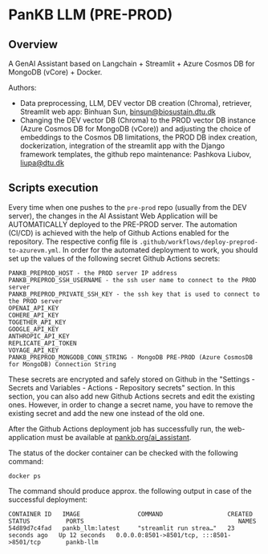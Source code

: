 # PanKB LLM (PRE-PROD)

## Overview

A GenAI Assistant based on Langchain + Streamlit + Azure Cosmos DB for MongoDB (vCore) + Docker.

Authors:
- Data preprocessing, LLM, DEV vector DB creation (Chroma), retriever, Streamlit web app: Binhuan Sun, binsun@biosustain.dtu.dk 
- Changing the DEV vector DB (Chroma) to the PROD vector DB instance (Azure Cosmos DB for MongoDB (vCore)) and adjusting the choice of embeddings to the Cosmos DB limitations, the PROD DB index creation, dockerization, integration of the streamlit app with the Django framework templates, the github repo maintenance: Pashkova Liubov, liupa@dtu.dk

## Scripts execution

Every time when one pushes to the `pre-prod` repo (usually from the DEV server), the changes in the AI Assistant Web Application will be AUTOMATICALLY deployed to the PRE-PROD server. The automation (CI/CD) is achieved with the help of Github Actions enabled for the repository. The respective config file is `.github/workflows/deploy-preprod-to-azurevm.yml`. In order for the automated deployment to work, you should set up the values of the following secret Github Actions secrets:
```
PANKB_PREPROD_HOST - the PROD server IP address
PANKB_PREPROD_SSH_USERNAME - the ssh user name to connect to the PROD server
PANKB_PREPROD_PRIVATE_SSH_KEY - the ssh key that is used to connect to the PROD server
OPENAI_API_KEY
COHERE_API_KEY
TOGETHER_API_KEY
GOOGLE_API_KEY
ANTHROPIC_API_KEY
REPLICATE_API_TOKEN
VOYAGE_API_KEY
PANKB_PREPROD_MONGODB_CONN_STRING - MongoDB PRE-PROD (Azure CosmosDB for MongoDB) Connection String
```
These secrets are encrypted and safely stored on Github in the "Settings - Secrets and Variables - Actions - Repository secrets" section. In this section, you can also add new Github Actions secrets and edit the existing ones. However, in order to change a secret name, you have to remove the existing secret and add the new one instead of the old one.

After the Github Actions deployment job has successfully run, the web-application must be available at <a href="pankb.org/ai_assistant" target="_blank">pankb.org/ai_assistant</a>. 

The status of the docker container can be checked with the following command:
```
docker ps
```
The command should produce approx. the following output in case of the successful deployment:
```
CONTAINER ID   IMAGE                COMMAND                  CREATED          STATUS          PORTS                                           NAMES
54d89d7c4fad   pankb_llm:latest     "streamlit run strea…"   23 seconds ago   Up 12 seconds   0.0.0.0:8501->8501/tcp, :::8501->8501/tcp       pankb-llm
```